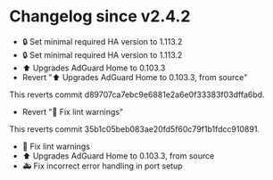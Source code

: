 # Changelog since v2.4.2
- 🔒 Set minimal required HA version to 1.113.2 
- 🔒 Set minimal required HA version to 1.113.2 
- ⬆ Upgrades AdGuard Home to 0.103.3 
- Revert "⬆ Upgrades AdGuard Home to 0.103.3, from source"

This reverts commit d89707ca7ebc9e6881e2a6e0f33383f03dffa6bd. 
- Revert "👕 Fix lint warnings"

This reverts commit 35b1c05beb083ae20fd5f60c79f1b1fdcc910891. 
- 👕 Fix lint warnings 
- ⬆ Upgrades AdGuard Home to 0.103.3, from source 
- 🚑 Fix incorrect error handling in port setup 
